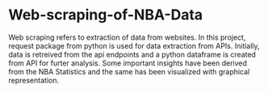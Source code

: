 # Web-scraping-of-NBA-Data

Web scraping refers to extraction of data from websites. In this project, request package from python
is used for data extraction from APIs. Initially, data is retreived from the api endpoints and a python dataframe is created from API for furter analysis. Some important insights have been derived from the NBA Statistics and the same has been visualized with graphical representation. 
  
